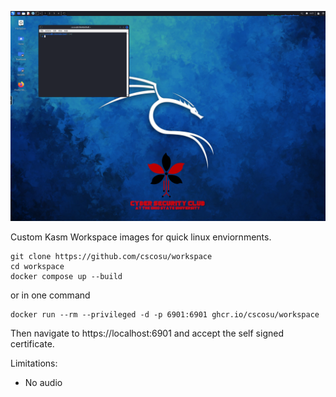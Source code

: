 ![screenshot](screenshot.png)

Custom Kasm Workspace images for quick linux enviornments.

```
git clone https://github.com/cscosu/workspace
cd workspace
docker compose up --build
```

or in one command

```
docker run --rm --privileged -d -p 6901:6901 ghcr.io/cscosu/workspace
```

Then navigate to https://localhost:6901 and accept the self signed certificate.

Limitations:

- No audio
